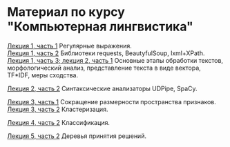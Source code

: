 # Материал по курсу "Компьютерная лингвистика"

[Лекция 1, часть 1](https://github.com/klyshinsky/NLP_VVSU_2021/blob/main/Lecture_20210302_1_regexp.ipynb) Регулярные выражения.  
[Лекция 1, часть 2](https://github.com/klyshinsky/NLP_VVSU_2021/blob/main/Lecture_20210302_2_requests.ipynb) Библиотеки requests, BeautyfulSoup, lxml+XPath.  
[Лекция 1, часть 3; лекция 2, часть 1](https://github.com/klyshinsky/NLP_VVSU_2021/blob/main/Lecture_20210302_3_text_processing.ipynb) Основные этапы обработки текстов, морфологический анализ, представление текста в виде вектора, TF*IDF, меры сходства. 

[Лекция 2, часть 2](https://github.com/klyshinsky/NLP_VVSU_2021/blob/main/Lecture_20210406_Parser.ipynb) Синтаксические анализаторы UDPipe, SpaCy.

[Лекция 3, часть 1](https://github.com/klyshinsky/NLP_VVSU_2021/blob/main/Lecture_20210413_1_Reduce_space.ipynb) Сокращение размерности пространства признаков.  
[Лекция 3, часть 2](https://github.com/klyshinsky/NLP_VVSU_2021/blob/main/Lecture_20210413_2_Clustering.ipynb) Кластеризация.

[Лекция 4, часть 2](https://github.com/klyshinsky/NLP_VVSU_2021/blob/main/Lecture_20210420_Classification.ipynb) Классификация.

[Лекция 5, часть 2](https://github.com/klyshinsky/NLP_VVSU_2021/blob/main/Lecture_20210427_DecisionTrees.ipynb) Деревья принятия решений.




